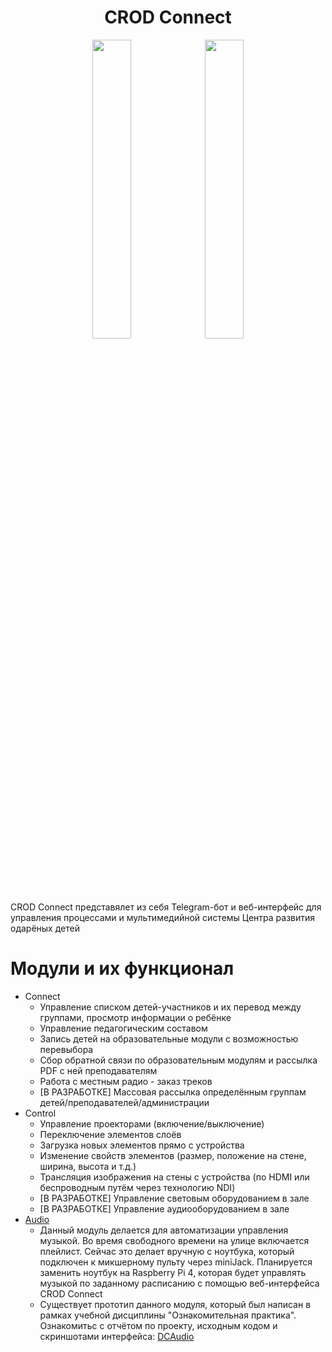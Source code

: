 <h1 align="center">CROD Connect</h1>

<div align="center">
  <img src="https://github.com/lrrrtm/crod_connect_flet/blob/master/repo_files/logo2.png" style="width: 35%; height: 35%;">
  <img src="https://github.com/lrrrtm/crod_connect_flet/blob/master/repo_files/crod_logo.png" style="width: 35%; height: 35%;">
</div>


<p align="left">CROD Connect представялет из себя Telegram-бот и веб-интерфейс для управления процессами и мультимедийной системы Центра развития одарёных детей</p>

<body>

  <h1>Модули и их функционал</h1>

  <ul>
    <li>Connect
      <ul>
        <li>Управление списком детей-участников и их перевод между группами, просмотр информации о ребёнке</li>
        <li>Управление педагогическим составом</li>
        <li>Запись детей на образовательные модули с возможностью перевыбора</li>
        <li>Сбор обратной связи по образовательным модулям и рассылка PDF с ней преподавателям</li>
        <li>Работа с местным радио - заказ треков</li>
        <li>[В РАЗРАБОТКЕ] Массовая рассылка определённым группам детей/преподавателей/администрации</li>
      </ul>
    </li>
    <li>Control
      <ul>
        <li>Управление проекторами (включение/выключение)</li>
        <li>Переключение элементов слоёв</li>
        <li>Загрузка новых элементов прямо с устройства</li>
        <li>Изменение свойств элементов (размер, положение на стене, ширина, высота и т.д.)</li>
        <li>Трансляция изображения на стены с устройства (по HDMI или беспроводным путём через технологию NDI)</li>
        <li>[В РАЗРАБОТКЕ] Управление световым оборудованием в зале</li>
        <li>[В РАЗРАБОТКЕ] Управление аудиооборудованием в зале</li>
      </ul>
    </li>
    <li><a href="https://github.com/lrrrtm/dcaudio" target="_blank">Audio</a>
      <ul>
        <li>Данный модуль делается для автоматизации управления музыкой. Во время свободного времени на улице включается плейлист. Сейчас это делает вручную с ноутбука, который подключен к микшерному пульту через miniJack. Планируется заменить ноутбук на Raspberry Pi 4, которая будет управлять музыкой по заданному расписанию с помощью веб-интерфейса CROD Connect</li>
        <li>Существует прототип данного модуля, который был написан в рамках учебной дисциплины "Ознакомительная практика". Ознакомитьс с отчётом по проекту, исходным кодом и скриншотами интерфейса: <a href="https://github.com/lrrrtm/dcaudio" target="_blank">DCAudio</a></li>
  </ul>

</body>
